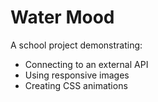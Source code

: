 # Water Mood

A school project demonstrating:
* Connecting to an external API
* Using responsive images
* Creating CSS animations
